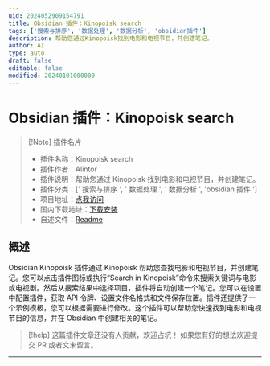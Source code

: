 ```yaml
---
uid: 2024052909154791
title: Obsidian 插件：Kinopoisk search
tags: ['搜索与排序', '数据处理', '数据分析', 'obsidian插件']
description: 帮助您通过Kinopoisk找到电影和电视节目，并创建笔记。
author: AI
type: auto
draft: false
editable: false
modified: 20240101000000
---
```


# Obsidian 插件：Kinopoisk search

> [!Note] 插件名片
> - 插件名称：Kinopoisk search
> - 插件作者：Alintor
> - 插件说明：帮助您通过 Kinopoisk 找到电影和电视节目，并创建笔记。
> - 插件分类：[' 搜索与排序 ', ' 数据处理 ', ' 数据分析 ', 'obsidian 插件 ']
> - 项目地址：[点我访问](https://github.com/Alintor/obsidian-kinopoisk-plugin)
> - 国内下载地址：[下载安装](https://pkmer.cn/products/plugin/pluginMarket/?unofficial-kinopoisk)
> - 自述文件：[Readme](https://ghproxy.net/https://raw.githubusercontent.com/Alintor/obsidian-kinopoisk-plugin/master/README.md)

## 概述

Obsidian Kinopoisk 插件通过 Kinopoisk 帮助您查找电影和电视节目，并创建笔记。您可以点击插件图标或执行“Search in Kinopoisk”命令来搜索关键词与电影或电视剧。然后从搜索结果中选择项目，插件将自动创建一个笔记。您可以在设置中配置插件，获取 API 令牌、设置文件名格式和文件保存位置。插件还提供了一个示例模板，您可以根据需要进行修改。这个插件可以帮助您快速找到电影和电视节目的信息，并在 Obsidian 中创建相关的笔记。

> [!help]
> 这篇插件文章还没有人贡献，欢迎占坑！
> 如果您有好的想法欢迎提交 PR 或者文末留言。

---



